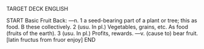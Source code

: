 TARGET DECK
ENGLISH

START
Basic
Fruit
Back: —n. 1 a seed-bearing part of a plant or tree; this as food. B these collectively. 2 (usu. In pl.) Vegetables, grains, etc. As food (fruits of the earth). 3 (usu. In pl.) Profits, rewards. —v. (cause to) bear fruit. [latin fructus from fruor enjoy]
END
